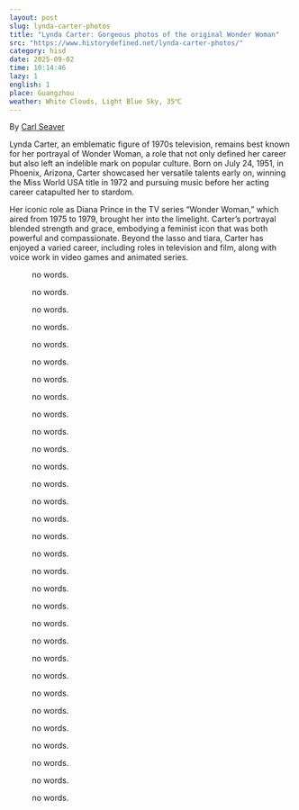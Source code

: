 ```yaml
---
layout: post
slug: lynda-carter-photos
title: "Lynda Carter: Gorgeous photos of the original Wonder Woman"
src: "https://www.historydefined.net/lynda-carter-photos/"
category: hisd
date: 2025-09-02
time: 10:14:46
lazy: 1
english: 1
place: Guangzhou
weather: White Clouds, Light Blue Sky, 35℃
---
```


By [Carl Seaver](https://www.historydefined.net/author/historydefined_y7dh75/ "View all posts by Carl Seaver")

Lynda Carter, an emblematic figure of 1970s television, remains best known for her portrayal of Wonder Woman, a role that not only defined her career but also left an indelible mark on popular culture. Born on July 24, 1951, in Phoenix, Arizona, Carter showcased her versatile talents early on, winning the Miss World USA title in 1972 and pursuing music before her acting career catapulted her to stardom.

Her iconic role as Diana Prince in the TV series “Wonder Woman,” which aired from 1975 to 1979, brought her into the limelight. Carter’s portrayal blended strength and grace, embodying a feminist icon that was both powerful and compassionate. Beyond the lasso and tiara, Carter has enjoyed a varied career, including roles in television and film, along with voice work in video games and animated series.

<figure>
  <img class="lazy" data-src="https://www.historydefined.net/wp-content/uploads/2024/04/a-before-wonder-woman-lynda-carter-1970s-v0-7ng5pd6g54sc1.webp">
  <figcaption>no words.</figcaption>
</figure>

<figure>
  <img class="lazy" data-src="https://www.historydefined.net/wp-content/uploads/2024/04/2lt7wkywdjyy.webp">
  <figcaption>no words.</figcaption>
</figure>

<figure>
  <img class="lazy" data-src="https://www.historydefined.net/wp-content/uploads/2024/04/8ow6fwfinop81-1024x980.webp">
  <figcaption>no words.</figcaption>
</figure>

<figure>
  <img class="lazy" data-src="https://www.historydefined.net/wp-content/uploads/2024/04/23xfyzalzg701-717x1024.webp">
  <figcaption>no words.</figcaption>
</figure>

<figure>
  <img class="lazy" data-src="https://www.historydefined.net/wp-content/uploads/2024/04/actress-lynda-carter-1975-v0-emxfivvwieic1-819x1024.webp">
  <figcaption>no words.</figcaption>
</figure>

<figure>
  <img class="lazy" data-src="https://www.historydefined.net/wp-content/uploads/2024/04/dwpeb35lhvvy.webp">
  <figcaption>no words.</figcaption>
</figure>

<figure>
  <img class="lazy" data-src="https://www.historydefined.net/wp-content/uploads/2024/04/every-day-someone-posts-pics-of-lynda-carter-today-is-my-v0-v6su1s8hmw0c1.webp">
  <figcaption>no words.</figcaption>
</figure>

<figure>
  <img class="lazy" data-src="https://www.historydefined.net/wp-content/uploads/2024/04/f44c7om08jv51-1024x732.webp">
  <figcaption>no words.</figcaption>
</figure>

<figure>
  <img class="lazy" data-src="https://www.historydefined.net/wp-content/uploads/2024/04/h4wwy62zr2121.webp">
  <figcaption>no words.</figcaption>
</figure>

<figure>
  <img class="lazy" data-src="https://www.historydefined.net/wp-content/uploads/2024/04/iconic-cool-lynda-carter-1970s-v0-is87uaa2kb4b1-677x1024.webp">
  <figcaption>no words.</figcaption>
</figure>

<figure>
  <img class="lazy" data-src="https://www.historydefined.net/wp-content/uploads/2024/04/ltvmxquhsav01.webp">
  <figcaption>no words.</figcaption>
</figure>

<figure>
  <img class="lazy" data-src="https://www.historydefined.net/wp-content/uploads/2024/04/lynda-carter-80s-v0-x7ahfjbcx5yb1-830x1024.webp">
  <figcaption>no words.</figcaption>
</figure>

<figure>
  <img class="lazy" data-src="https://www.historydefined.net/wp-content/uploads/2024/04/lynda-carter-1970s-v0-5sh9e2mtsq5a1-1024x1014.webp">
  <figcaption>no words.</figcaption>
</figure>

<figure>
  <img class="lazy" data-src="https://www.historydefined.net/wp-content/uploads/2024/04/lynda-carter-1970s-v0-qigt7b5csljc1-684x1024.webp">
  <figcaption>no words.</figcaption>
</figure>

<figure>
  <img class="lazy" data-src="https://www.historydefined.net/wp-content/uploads/2024/04/lynda-carter-1972-v0-xgr8ozkfq51c1-832x1024.webp">
  <figcaption>no words.</figcaption>
</figure>

<figure>
  <img class="lazy" data-src="https://www.historydefined.net/wp-content/uploads/2024/04/lynda-carter-1975-v0-13jneck5nryb1-1024x1018.webp">
  <figcaption>no words.</figcaption>
</figure>

<figure>
  <img class="lazy" data-src="https://www.historydefined.net/wp-content/uploads/2024/04/lynda-carter-1977-emmy-awards-v0-bo1f16prufuc1-647x1024.webp">
  <figcaption>no words.</figcaption>
</figure>

<figure>
  <img class="lazy" data-src="https://www.historydefined.net/wp-content/uploads/2024/04/lynda-carter-battle-of-the-network-stars-1976-v0-30ZbCNZdNJWsNpEE838tPPzTJqfTQHmWybeEv4X3yDY-624x1024.webp">
  <figcaption>no words.</figcaption>
</figure>

<figure>
  <img class="lazy" data-src="https://www.historydefined.net/wp-content/uploads/2024/04/lynda-carter-in-1980-v0-czm4r33i52nc1-665x1024.webp">
  <figcaption>no words.</figcaption>
</figure>

<figure>
  <img class="lazy" data-src="https://www.historydefined.net/wp-content/uploads/2024/04/lynda-carter-in-the-70s-holding-a-telephone-v0-jmzex92cwv0c1-819x1024.webp">
  <figcaption>no words.</figcaption>
</figure>

<figure>
  <img class="lazy" data-src="https://www.historydefined.net/wp-content/uploads/2024/04/lynda-carter-in-the-90s-v0-ztgcygdwrpxb1-789x1024.webp">
  <figcaption>no words.</figcaption>
</figure>

<figure>
  <img class="lazy" data-src="https://www.historydefined.net/wp-content/uploads/2024/04/lynda-carter-representing-arizona-at-the-miss-world-usa-1972-v0-4gq50r2mgv3b1-533x1024.webp">
  <figcaption>no words.</figcaption>
</figure>

<figure>
  <img class="lazy" data-src="https://www.historydefined.net/wp-content/uploads/2024/04/lynda-carter-wonder-woman-1977-v0-h2a61br4uy7c1-813x1024.webp">
  <figcaption>no words.</figcaption>
</figure>

<figure>
  <img class="lazy" data-src="https://www.historydefined.net/wp-content/uploads/2024/04/QJSwJkF99EZtJtG_SGFV5wRdrt1IcBguvWrPO_wy1sc-708x1024.webp">
  <figcaption>no words.</figcaption>
</figure>

<figure>
  <img class="lazy" data-src="https://www.historydefined.net/wp-content/uploads/2024/04/r0teaqmkxjl41.webp">
  <figcaption>no words.</figcaption>
</figure>

<figure>
  <img class="lazy" data-src="https://www.historydefined.net/wp-content/uploads/2024/04/RUjw2ISGcYQGKwCQdC2E6UnAxhvFS-gSYUangiV9yhw.webp">
  <figcaption>no words.</figcaption>
</figure>

<figure>
  <img class="lazy" data-src="https://www.historydefined.net/wp-content/uploads/2024/04/S1_aPaPFvjx_XuRfZeTTM0d99OpRGy02j-vbBvmj1w-634x1024.webp">
  <figcaption>no words.</figcaption>
</figure>

<figure>
  <img class="lazy" data-src="https://www.historydefined.net/wp-content/uploads/2024/04/tVWheZeAOrvrS62LBxYMX03lZyp-UFjn4bPWXav6IMk-1024x680.webp">
  <figcaption>no words.</figcaption>
</figure>

<figure>
  <img class="lazy" data-src="https://www.historydefined.net/wp-content/uploads/2024/04/widn9ck3rz661-664x1024.webp">
  <figcaption>no words.</figcaption>
</figure>

<figure>
  <img class="lazy" data-src="https://www.historydefined.net/wp-content/uploads/2024/04/xi_QWsnJE0HDQR2gOC8fmIT5ovLftc-mBThMAiBlKxU-1024x768.webp">
  <figcaption>no words.</figcaption>
</figure>

<figure>
  <img class="lazy" data-src="https://www.historydefined.net/wp-content/uploads/2024/04/ztlbseq2ze721-565x1024.webp">
  <figcaption>no words.</figcaption>
</figure>
